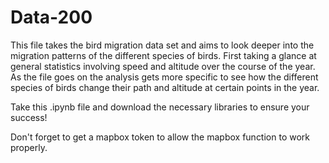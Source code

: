 # Data-200
This file takes the bird migration data set and aims to look deeper into the migration patterns of the different species of birds. 
First taking a glance at general statistics involving speed and altitude over the course of the year.
As the file goes on the analysis gets more specific to see how the different species of birds change their path and altitude at certain points in the year.

Take this .ipynb file and download the necessary libraries to ensure your success!

Don't forget to get a mapbox token to allow the mapbox function to work properly.
